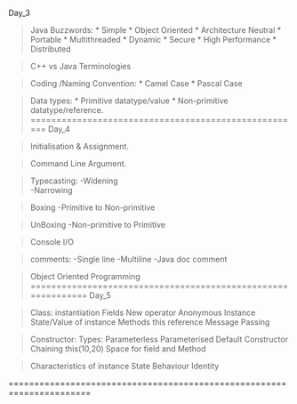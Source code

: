 Day_3

>Java Buzzwords:
            * Simple
            * Object Oriented 
            * Architecture Neutral 
            * Portable
            * Multithreaded 
            * Dynamic
            * Secure
            * High Performance 
            * Distributed 

>C++ vs Java Terminologies 

>Coding /Naming Convention:
            * Camel Case
            * Pascal Case    	

>Data types:
            * Primitive datatype/value
            * Non-primitive datatype/reference.
=====================================================
Day_4

>Initialisation & Assignment.

>Command  Line Argument.

>Typecasting:
		-Widening  
		-Narrowing 

>Boxing
	-Primitive to Non-primitive 

>UnBoxing
	-Non-primitive to Primitive

>Console I/O

>comments:
	-Single line
	-Multiline 
	-Java doc comment

>Object Oriented Programming 
=============================================================
Day_5

>Class:
>instantiation 
>Fields
>New operator
>Anonymous Instance
>State/Value of instance 
>Methods
>this reference 
>Message Passing

>Constructor:
>Types:
    Parameterless
    Parameterised
    Default
>Constructor Chaining
    this(10,20)
>Space for field and Method

>Characteristics of instance
    State
    Behaviour 
    Identity 
 
======================================================================
